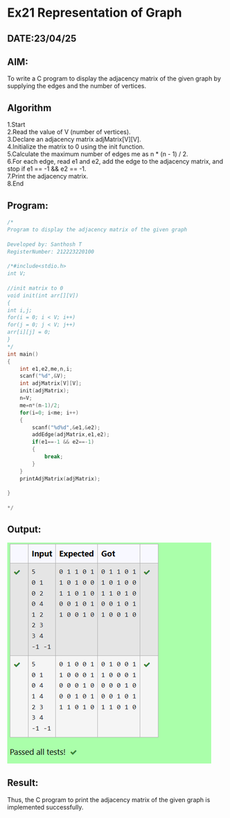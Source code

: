 # Ex21 Representation of Graph
## DATE:23/04/25
## AIM:
To write a C program to display the adjacency matrix of the given graph by supplying the edges and the number of vertices.

## Algorithm
1.Start<br/>
2.Read the value of V (number of vertices).<br/>
3.Declare an adjacency matrix adjMatrix[V][V].<br/>
4.Initialize the matrix to 0 using the init function.<br/>
5.Calculate the maximum number of edges me as n * (n - 1) / 2.<br/>
6.For each edge, read e1 and e2, add the edge to the adjacency matrix, and stop if e1 == -1 && e2 == -1.<br/>
7.Print the adjacency matrix.<br/>
8.End<br/>  

## Program:
```c
/*
Program to display the adjacency matrix of the given graph

Developed by: Santhosh T
RegisterNumber: 212223220100

/*#include<stdio.h>
int V;

//init matrix to 0
void init(int arr[][V])
{
int i,j;
for(i = 0; i < V; i++)
for(j = 0; j < V; j++)
arr[i][j] = 0;
}
*/
int main()
{
    int e1,e2,me,n,i;
    scanf("%d",&V);
    int adjMatrix[V][V];
    init(adjMatrix);
    n=V;
    me=n*(n-1)/2;
    for(i=0; i<me; i++)
    {
        scanf("%d%d",&e1,&e2);
        addEdge(adjMatrix,e1,e2);
        if(e1==-1 && e2==-1)
        {
            break;
        }
    }
    printAdjMatrix(adjMatrix);

}

*/

```

## Output:

![alt text](representation_of_graph.png)


## Result:
Thus, the C program to print the adjacency matrix of the given graph is implemented successfully.
